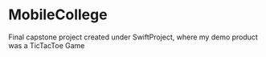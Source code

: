 # MobileCollege

Final capstone project created under SwiftProject, where my demo product was a TicTacToe Game
